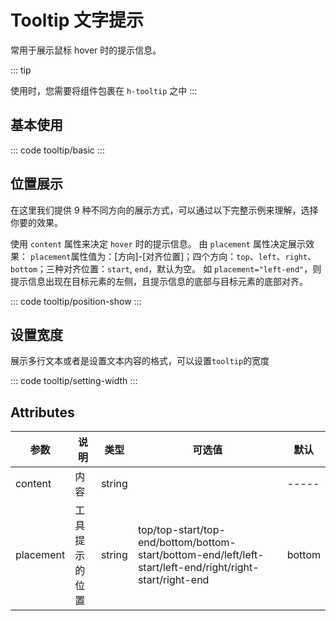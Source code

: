 <script setup>
import basic from 'exam/tooltip/basic.vue'
import positionShow from 'exam/tooltip/position-show.vue'
import settingWidth from 'exam/tooltip/setting-width.vue'
</script>

# Tooltip 文字提示

常用于展示鼠标 hover 时的提示信息。

::: tip

使用时，您需要将组件包裹在 `h-tooltip` 之中
:::

## 基本使用

::: code tooltip/basic
<basic></basic>
:::

## 位置展示

在这里我们提供 9 种不同方向的展示方式，可以通过以下完整示例来理解，选择你要的效果。

使用 `content` 属性来决定 `hover` 时的提示信息。 由 `placement` 属性决定展示效果： `placement`属性值为：[方向]-[对齐位置]；四个方向：`top`、`left`、`right`、`bottom`；三种对齐位置：`start`, `end`，默认为空。 如 `placement="left-end"`，则提示信息出现在目标元素的左侧，且提示信息的底部与目标元素的底部对齐。

::: code tooltip/position-show
<positionShow></positionShow>
:::

## 设置宽度

展示多行文本或者是设置文本内容的格式，可以设置`tooltip`的宽度

::: code tooltip/setting-width
<settingWidth></settingWidth>
:::

## Attributes

| 参数      | 说明           | 类型   | 可选值                                                                                                    | 默认   |
| --------- | -------------- | ------ | --------------------------------------------------------------------------------------------------------- | ------ |
| content   | 内容           | string |                                                                                                           | -----  |
| placement | 工具提示的位置 | string | top/top-start/top-end/bottom/bottom-start/bottom-end/left/left-start/left-end/right/right-start/right-end | bottom |
